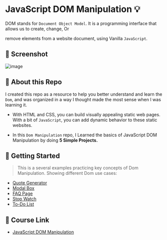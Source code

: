 # JavaScript DOM Manipulation :bulb: 
DOM stands for `Document Object Model`. It is a programming interface that allows us to create, change, Or

remove elements from a website document, using Vanilla `JavaScript`.

## :camera_flash: Screenshot
![image](https://github.com/Hager-elhwarii/JavaScript-DOM-Manipulation/assets/80959882/241da77a-56e9-4078-b50f-43483c9bc262)

## 🌸 About this Repo
I created this repo as a resource to help you better understand and learn the `Dom`, and was organized in a way I thought made the most sense when I was learning it.

- With HTML and CSS, you can build visually appealing static web pages. With a bit of `JavaScript`, you can add dynamic behavior to these static websites.
  
- In this `Dom Manipulation` repo, I Learned the basics of JavaScript DOM Manipulation by doing **5 Simple Projects.**

## 🤸 Getting Started 
> This is a several examples practicing key concepts of Dom Manipulation. Showing different Dom use cases:

- [Quote Generator](https://quote-generator-dottie.netlify.app/)
- [Modal Box](https://modal-box-dottie.netlify.app/)
- [FAQ Page](https://frequently-asked-questions-dottie.netlify.app/)
- [Stop Watch](https://stop-watch-dottie.netlify.app/)
- [To-Do List](https://simple-todo-list-dottie.netlify.app/)

## 🚀 Course Link 
  - [JavaScript DOM Manipulation](https://www.youtube.com/watch?v=5fb2aPlgoys)
